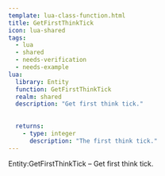 ```yaml
---
template: lua-class-function.html
title: GetFirstThinkTick
icon: lua-shared
tags:
  - lua
  - shared
  - needs-verification
  - needs-example
lua:
  library: Entity
  function: GetFirstThinkTick
  realm: shared
  description: "Get first think tick."
  
  
  returns:
    - type: integer
      description: "The first think tick."
---
```


<div class="lua__search__keywords">
Entity:GetFirstThinkTick &#x2013; Get first think tick.
</div>
